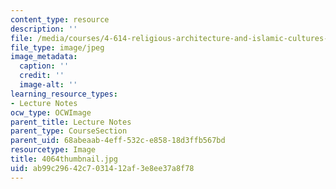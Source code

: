 ```yaml
---
content_type: resource
description: ''
file: /media/courses/4-614-religious-architecture-and-islamic-cultures-fall-2002/ab99c29642c7031412af3e8ee37a8f78_4064thumbnail.jpg
file_type: image/jpeg
image_metadata:
  caption: ''
  credit: ''
  image-alt: ''
learning_resource_types:
- Lecture Notes
ocw_type: OCWImage
parent_title: Lecture Notes
parent_type: CourseSection
parent_uid: 68abeaab-4eff-532c-e858-18d3ffb567bd
resourcetype: Image
title: 4064thumbnail.jpg
uid: ab99c296-42c7-0314-12af-3e8ee37a8f78
---
```

